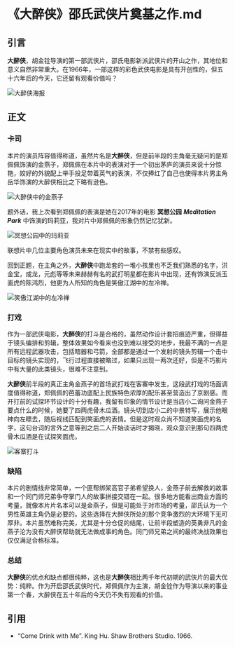 # 《大醉侠》邵氏武侠片奠基之作.md

## 引言

**大醉侠**，胡金铨导演的第一部武侠片，邵氏电影新派武侠片的开山之作，其地位和意义自然非常重大。在1966年，一部这样的彩色武侠电影是具有开创性的，但五十六年后的今天，它还留有观看价值吗？

![大醉侠海报](https://cdn.jsdelivr.net/gh/MarcusPierce/image-hosting-service@main/uPic/Cb6djD.jpg)

## 正文

### 卡司

本片的演员阵容值得称道，虽然片名是**大醉侠**，但是前半段的主角毫无疑问的是郑佩佩饰演的金燕子，郑佩佩在本片中的表演对于一个初出茅庐的演员来说十分惊艳，姣好的外貌配上举手投足带着英气的表演，不仅捧红了自己也使得本片男主角岳华饰演的大醉侠相比之下略有逊色。

![大醉侠中的金燕子](https://cdn.jsdelivr.net/gh/MarcusPierce/image-hosting-service@main/uPic/XaF75S.jpg)

题外话，我上次看到郑佩佩的表演是她在2017年的电影 **冥想公园** ***Meditation Park*** 中饰演的玛莉亚，我对片中郑佩佩的形象仍然记忆犹新。

![冥想公园中的玛莉亚](https://cdn.jsdelivr.net/gh/MarcusPierce/image-hosting-service@main/uPic/zoQL85.jpg)

联想片中几位主要角色演员未来在现实中的故事，不禁有些感叹。

回到正题，在主角之外，**大醉侠**中跑龙套的一堆小孩里也不乏我们熟悉的名字，洪金宝，成龙，元彪等等未来赫赫有名的武打明星都在影片中出现，还有饰演反派玉面虎的陈鸿烈，他更为人所知的角色是笑傲江湖中的左冷禅。

![笑傲江湖中的左冷禅](https://cdn.jsdelivr.net/gh/MarcusPierce/image-hosting-service@main/uPic/jsuuK7.jpg)

### 打戏

作为一部武侠电影，**大醉侠**的打斗是合格的，虽然动作设计套招痕迹严重，但得益于镜头编排和剪辑，整体效果如今看来也没到难以接受的地步，我最不满的一点是所有远程武器攻击，包括暗器和弓箭，全部都是通过一个发射的镜头剪辑一个击中目标的镜头实现的，飞行过程直接被略过，如果只出现一两次还好，但是不巧影片中有大量的此类镜头，很难不注意到。

**大醉侠**前半段的真正主角金燕子的首场武打戏在客寨中发生，这段武打戏的场面调度值得称道，郑佩佩的芭蕾功底配上民族特色浓厚的配乐甚至营造出了京剧感。而开打前的试探环节设计的十分有趣，我留有印象的情节设计是当店小二询问金燕子要点什么的时候，她要了四两虎骨木瓜酒。镜头切到店小二的中景特写，展示他眼神向左瞟去，随后视线匹配到笑面虎的表情。但是这时观众尚不知道笑面虎的名字，这句台词的言外之意等到之后二人开始谈话时才揭晓，观众意识到那句四两虎骨木瓜酒是在试探笑面虎。

![客寨打斗](https://cdn.jsdelivr.net/gh/MarcusPierce/image-hosting-service@main/uPic/%E6%88%AA%E5%B1%8F2022-01-16%2002.00.43.png)

### 缺陷

本片的剧情线非常简单，一个匪帮绑架高官子弟希望换人，金燕子前去解救的故事和一个同门师兄弟争夺掌门人的故事拼接交错在一起。很多地方能看出商业方面的考量，就像本片片名本可以是金燕子，但是可能处于对市场的考量，邵氏认为一个男性英雄主角仍是必要的。这些选择在大醉侠所处的那个竞争激烈的大环境下无可厚非。本片虽然难称完美，尤其是十分仓促的结尾，让前半段塑造的英勇非凡的金燕子沦为没有大醉侠帮助就无法做成事的角色。同门师兄弟之间的最终决战效果也仅仅满足合格标准。

### 总结

**大醉侠**的优点和缺点都很纯粹，这也是**大醉侠**相比两千年代初期的武侠片的最大优势：纯粹。作为开启邵氏武侠时代，郑佩佩作为主演，胡金铨作为导演以来的事业第一个春，大醉侠在五十年后的今天仍不失有观看的价值。

## 引用

- “Come Drink with Me”. King Hu. Shaw Brothers Studio. 1966.
